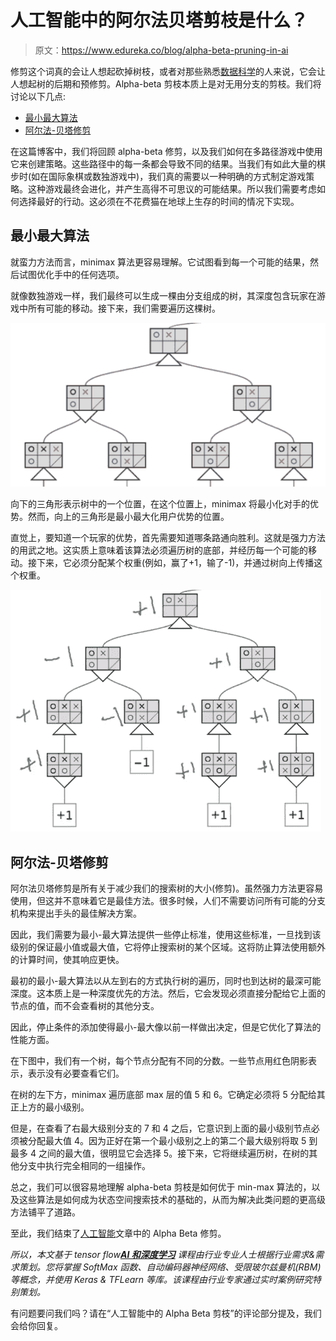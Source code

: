 # 人工智能中的阿尔法贝塔剪枝是什么？

> 原文：<https://www.edureka.co/blog/alpha-beta-pruning-in-ai>

修剪这个词真的会让人想起砍掉树枝，或者对那些熟悉[数据科学](https://www.edureka.co/blog/data-science-tutorial/)的人来说，它会让人想起树的后期和预修剪。Alpha-beta 剪枝本质上是对无用分支的剪枝。我们将讨论以下几点:

*   [最小最大算法](#min-max)
*   [阿尔法-贝塔修剪](#pruning)

在这篇博客中，我们将回顾 alpha-beta 修剪，以及我们如何在多路径游戏中使用它来创建策略。这些路径中的每一条都会导致不同的结果。当我们有如此大量的棋步时(如在国际象棋或数独游戏中)，我们真的需要以一种明确的方式制定游戏策略。这种游戏最终会进化，并产生高得不可思议的可能结果。所以我们需要考虑如何选择最好的行动。这必须在不花费猫在地球上生存的时间的情况下实现。

## **最小最大算法**

就蛮力方法而言，minimax 算法更容易理解。它试图看到每一个可能的结果，然后试图优化手中的任何选项。

就像数独游戏一样，我们最终可以生成一棵由分支组成的树，其深度包含玩家在游戏中所有可能的移动。接下来，我们需要遍历这棵树。

![MinMax Algorithm - Alpha Beta Pruning](img/6d828db57d9e7efd49466eefe2c3b881.png)

向下的三角形表示树中的一个位置，在这个位置上，minimax 将最小化对手的优势。然而，向上的三角形是最小最大化用户优势的位置。

直觉上，要知道一个玩家的优势，首先需要知道哪条路通向胜利。这就是强力方法的用武之地。这实质上意味着该算法必须遍历树的底部，并经历每一个可能的移动。接下来，它必须分配某个权重(例如，赢了+1，输了-1)，并通过树向上传播这个权重。

![MinMax](img/800a152b9ef1a5fc714e20a7205b56b1.png)

## **阿尔法-贝塔修剪**

阿尔法贝塔修剪是所有关于减少我们的搜索树的大小(修剪)。虽然强力方法更容易使用，但这并不意味着它是最佳方法。很多时候，人们不需要访问所有可能的分支机构来提出手头的最佳解决方案。

因此，我们需要为最小-最大算法提供一些停止标准，使用这些标准，一旦找到该级别的保证最小值或最大值，它将停止搜索树的某个区域。这将防止算法使用额外的计算时间，使其响应更快。

最初的最小-最大算法以从左到右的方式执行树的遍历，同时也到达树的最深可能深度。这本质上是一种深度优先的方法。然后，它会发现必须直接分配给它上面的节点的值，而不会查看树的其他分支。

因此，停止条件的添加使得最小-最大像以前一样做出决定，但是它优化了算法的性能方面。

在下图中，我们有一个树，每个节点分配有不同的分数。一些节点用红色阴影表示，表示没有必要查看它们。

在树的左下方，minimax 遍历底部 max 层的值 5 和 6。它确定必须将 5 分配给其正上方的最小级别。

但是，在查看了右最大级别分支的 7 和 4 之后，它意识到上面的最小级别节点必须被分配最大值 4。因为正好在第一个最小级别之上的第二个最大级别将取 5 到最多 4 之间的最大值，很明显它会选择 5。接下来，它将继续遍历树，在树的其他分支中执行完全相同的一组操作。

总之，我们可以很容易地理解 alpha-beta 剪枝是如何优于 min-max 算法的，以及这些算法是如何成为状态空间搜索技术的基础的，从而为解决此类问题的更高级方法铺平了道路。

至此，我们结束了[人工智能](https://www.edureka.co/blog/artificial-intelligence-tutorial/)文章中的 Alpha Beta 修剪。

*所以，本文基于 tensor flow[**AI 和深度学习**](https://www.edureka.co/ai-deep-learning-with-tensorflow) 课程由行业专业人士根据行业需求&需求策划。您将掌握 SoftMax 函数、自动编码器神经网络、受限玻尔兹曼机(RBM)等概念，并使用 Keras & TFLearn 等库。该课程由行业专家通过实时案例研究特别策划。*

有问题要问我们吗？请在“人工智能中的 Alpha Beta 剪枝”的评论部分提及，我们会给你回复。